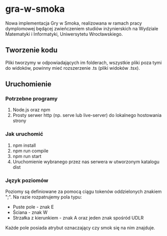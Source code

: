 # gra-w-smoka
Nowa implementacja Gry w Smoka, realizowana w ramach pracy dymplomowej będącej zwieńczeniem studiów inżynierskich na Wydziale Matematyki i Informatyki, Uniwersytetu Wrocławskiego.

## Tworzenie kodu
Pliki tworzymy w odpowiadających im folderach, wszystkie pliki poza tymi do widoków, powinny mieć rozszerzenie .ts (pliki widoków .tsx).

## Uruchomienie
### Potrzebne programy
1. Node.js oraz npm
2. Prosty serwer http (np. serve lub live-server) do lokalnego hostowania strony

### Jak uruchomić
1. npm install
2. npm run compile
3. npm run start
4. Uruchomienie wybranego przez nas serwera w utworzonym katalogu dist


### Język poziomów
Poziomy są definiowane za pomocą ciągu tokenów oddzielonych znakiem ";". Na razie rozpatrujemy pola typu:
- Puste pole - znak E
- Ściana - znak W
- Strzałka z kierunkiem - znak A oraz jeden znak spośród UDLR

Każde pole posiada atrybut oznaczający czy smok się na nim znajduje.
